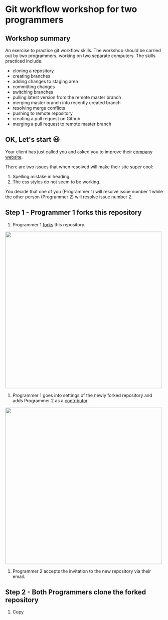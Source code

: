 # Git workflow workshop for two programmers


## Workshop summary

An exercise to practice git workflow skills. The workshop should be carried out by two programmers, working on two separate computers. The skills practiced include:

- cloning a repository
- creating branches
- adding changes to staging area
- committing changes
- switching branches
- pulling latest version from the remote master branch
- merging master branch into recently created branch
- resolving merge conflicts
- pushing to remote repository
- creating a pull request on Github
- merging a pull request to remote master branch


## OK, Let's start :smiley:

Your client has just called you and asked you to improve their [company website](https://piotrberebecki.github.io/git-workflow-workshop-for-two/).

There are two issues that when resolved will make their site super cool:

1. Spelling mistake in heading.
1. The css styles do not seem to be working.

You decide that one of you (Programmer 1) will resolve issue number 1 while the other person (Programmer 2) will resolve issue number 2.

## Step 1 - Programmer 1 forks this repository

1. Programmer 1 [forks](https://help.github.com/articles/fork-a-repo/) this repository.
<img src="https://help.github.com/assets/images/help/repository/fork_button.jpg" width="500" height="auto">

1. Programmer 1 goes into settings of the newly forked repository and adds Programmer 2 as a [contributor](https://help.github.com/articles/inviting-collaborators-to-a-personal-repository/).
<img src="https://cdn.tutsplus.com/net/authors/sayanee-basu/github-team-collaborator.png" width="500" height="auto">

1. Programmer 2 accepts the invitation to the new repository via their email.

## Step 2 - Both Programmers clone the forked repository

1. Copy
